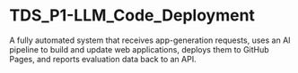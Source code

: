 # TDS_P1-LLM_Code_Deployment
A fully automated system that receives app-generation requests, uses an AI pipeline to build and update web applications, deploys them to GitHub Pages, and reports evaluation data back to an API.
